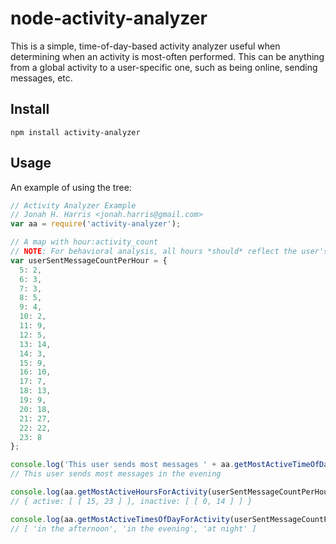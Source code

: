 node-activity-analyzer
======================

This is a simple, time-of-day-based activity analyzer useful when determining when an activity is most-often performed. This can be anything from a global activity to a user-specific one, such as being online, sending messages, etc.

Install
-------

    npm install activity-analyzer

Usage
-----

An example of using the tree:

```javascript
// Activity Analyzer Example
// Jonah H. Harris <jonah.harris@gmail.com>
var aa = require('activity-analyzer');

// A map with hour:activity_count
// NOTE: For behavioral analysis, all hours *should* reflect the user's local time.
var userSentMessageCountPerHour = {
  5: 2,
  6: 3,
  7: 3,
  8: 5,
  9: 4,
  10: 2,
  11: 9,
  12: 5,
  13: 14,
  14: 3,
  15: 9,
  16: 10,
  17: 7,
  18: 13,
  19: 9,
  20: 18,
  21: 27,
  22: 22,
  23: 8
};

console.log('This user sends most messages ' + aa.getMostActiveTimeOfDayForActivity(userSentMessageCountPerHour));
// This user sends most messages in the evening

console.log(aa.getMostActiveHoursForActivity(userSentMessageCountPerHour));
// { active: [ [ 15, 23 ] ], inactive: [ [ 0, 14 ] ] }

console.log(aa.getMostActiveTimesOfDayForActivity(userSentMessageCountPerHour));
// [ 'in the afternoon', 'in the evening', 'at night' ]
```

